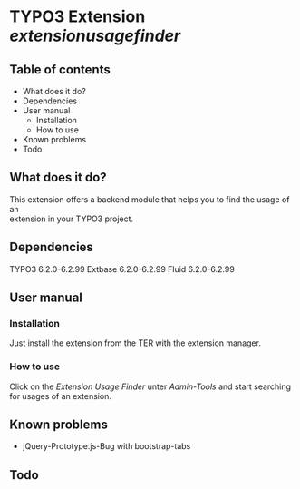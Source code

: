 # TYPO3 Extension *extensionusagefinder*

## Table of contents
- What does it do?
- Dependencies
- User manual
  - Installation
  - How to use
- Known problems
- Todo

## What does it do?
This extension offers a backend module that helps you to find the usage of an   
extension in your TYPO3 project.

## Dependencies
TYPO3 6.2.0-6.2.99
Extbase 6.2.0-6.2.99
Fluid 6.2.0-6.2.99

## User manual

### Installation
Just install the extension from the TER with the extension manager.

### How to use
Click on the *Extension Usage Finder* unter *Admin-Tools* and start searching for usages of an extension.

## Known problems
- jQuery-Prototype.js-Bug with bootstrap-tabs

## Todo
